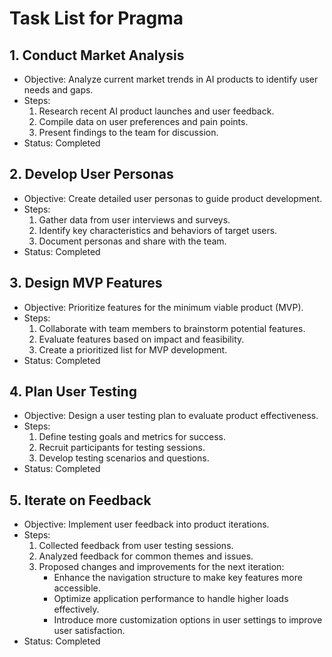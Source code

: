 # Task List for Pragma

## 1. Conduct Market Analysis
- Objective: Analyze current market trends in AI products to identify user needs and gaps.
- Steps:
  1. Research recent AI product launches and user feedback.
  2. Compile data on user preferences and pain points.
  3. Present findings to the team for discussion.
- Status: Completed

## 2. Develop User Personas
- Objective: Create detailed user personas to guide product development.
- Steps:
  1. Gather data from user interviews and surveys.
  2. Identify key characteristics and behaviors of target users.
  3. Document personas and share with the team.
- Status: Completed

## 3. Design MVP Features
- Objective: Prioritize features for the minimum viable product (MVP).
- Steps:
  1. Collaborate with team members to brainstorm potential features.
  2. Evaluate features based on impact and feasibility.
  3. Create a prioritized list for MVP development.
- Status: Completed

## 4. Plan User Testing
- Objective: Design a user testing plan to evaluate product effectiveness.
- Steps:
  1. Define testing goals and metrics for success.
  2. Recruit participants for testing sessions.
  3. Develop testing scenarios and questions.
- Status: Completed

## 5. Iterate on Feedback
- Objective: Implement user feedback into product iterations.
- Steps:
  1. Collected feedback from user testing sessions.
  2. Analyzed feedback for common themes and issues.
  3. Proposed changes and improvements for the next iteration:
     - Enhance the navigation structure to make key features more accessible.
     - Optimize application performance to handle higher loads effectively.
     - Introduce more customization options in user settings to improve user satisfaction.
- Status: Completed
